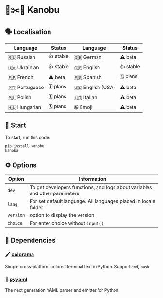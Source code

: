 # 🗿✂️📄 Kanobu
## 🗣 Localisation
| Language         | Status    | Language        | Status    |
|------------------|-----------|-----------------|-----------|
| 🇷🇺 Russian       | 👍 stable | 🇩🇪 German        | ⚠️ beta    |
| 🇺🇦 Ukrainian     | 👍 stable | 🇬🇧 English       | 👍 stable  |
| 🇫🇷 French        | ⚠️ beta   | 🇪🇸 Spanish       | 🗓 plans   |
| 🇵🇹 Portuguese    | 🗓 plans  | 🇺🇸 English (USA) | ⚠️ beta    |
| 🇵🇱 Polish        | 🗓 plans  | 🇮🇹 Italian       | ⚠️ beta    |
| 🇭🇺 Hungarian     | 🗓 plans  | 😀 Emoji         | ⚠️ beta    |

## 🚀 Start
To start, run this code:
```
pip install kanobu
kanobu
```
## ⚙️ Options
| Option    | Information                                                                |
|-----------|----------------------------------------------------------------------------|
| `dev`     | To get developers functions, and logs about variables and other parameters |
| `lang`    | For set default language. All languages placed in locale folder            |
| `version` | option to display the version                                              |
| `choice`  | For enter choice without `input()`                                         |

## 🔨 Dependencies
### 🖌 [colorama](https://github.com/tartley/colorama)
Simple cross-platform colored terminal text in Python. Support `cmd`, `bash`
### 📄 [pyyaml](https://github.com/yaml/pyyaml)
The next generation YAML parser and emitter for Python.
